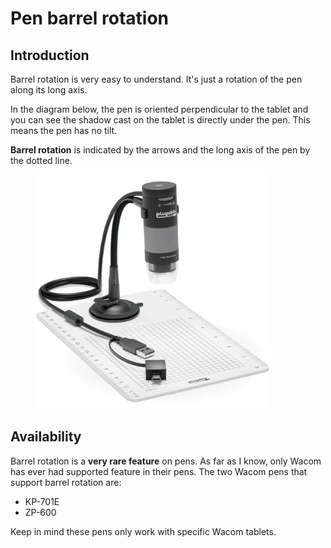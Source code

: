 # Pen barrel rotation

## Introduction

Barrel rotation is very easy to understand. It's just a rotation of the pen along its long axis.

In the diagram below, the pen is oriented perpendicular to the tablet and you can see the shadow cast on the tablet is directly under the pen. This means the pen has no tilt.

**Barrel rotation** is indicated by the  arrows and the long axis of the pen by the dotted line.&#x20;



<div align="left">

<figure><img src="../../.gitbook/assets/image (49).png" alt="" width="375"><figcaption></figcaption></figure>

</div>

## Availability

Barrel rotation is a **very rare feature** on pens. As far as I know, only Wacom has ever had supported feature in their pens.  The two Wacom pens that support barrel rotation are:

* KP-701E
* ZP-600

Keep in mind these pens only work with specific Wacom tablets.

